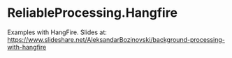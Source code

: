 # ReliableProcessing.Hangfire
Examples with HangFire. Slides at: 
https://www.slideshare.net/AleksandarBozinovski/background-processing-with-hangfire
